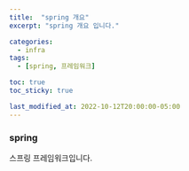 ```yaml
---
title:  "spring 개요"
excerpt: "spring 개요 입니다."

categories:
  - infra
tags:
  - [spring, 프레임워크]

toc: true
toc_sticky: true

last_modified_at: 2022-10-12T20:00:00-05:00
---
```


<!-- 헤더에 각주1 --> 
### spring
스프링 프레임워크입니다.
